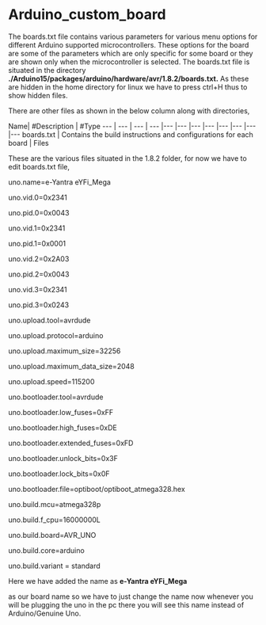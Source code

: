 # Arduino_custom_board
 
The boards.txt file contains various parameters for various menu options for different Arduino supported microcontrollers. These options for the board are some of the parameters which are only specific for some board or they are shown only when the microcontroller is selected. The boards.txt file is situated in the directory **./Arduino15/packages/arduino/hardware/avr/1.8.2/boards.txt.** As these are hidden in the home directory for linux we have to press ctrl+H thus to show hidden files.

There are other files as shown in the below column along with directories, 

Name| #Description | #Type 
--- | --- | --- | --- |--- |--- |--- |--- |--- |--- |--- |---
boards.txt | Contains the build instructions and configurations for each board | Files

These are the various files situated in the 1.8.2 folder, for now we have to edit boards.txt file,

uno.name=e-Yantra eYFi\_Mega

uno.vid.0=0x2341

uno.pid.0=0x0043

uno.vid.1=0x2341

uno.pid.1=0x0001

uno.vid.2=0x2A03

uno.pid.2=0x0043

uno.vid.3=0x2341

uno.pid.3=0x0243

uno.upload.tool=avrdude

uno.upload.protocol=arduino

uno.upload.maximum\_size=32256

uno.upload.maximum\_data\_size=2048

uno.upload.speed=115200

uno.bootloader.tool=avrdude

uno.bootloader.low\_fuses=0xFF

uno.bootloader.high\_fuses=0xDE

uno.bootloader.extended\_fuses=0xFD

uno.bootloader.unlock\_bits=0x3F

uno.bootloader.lock\_bits=0x0F

uno.bootloader.file=optiboot/optiboot\_atmega328.hex

uno.build.mcu=atmega328p

uno.build.f\_cpu=16000000L

uno.build.board=AVR\_UNO

uno.build.core=arduino

uno.build.variant = standard

Here we have added the name as **e-Yantra eYFi\_Mega**

as our board name so we have to just change the name now whenever you will be plugging the uno in the pc there you will see this name instead of Arduino/Genuine Uno.